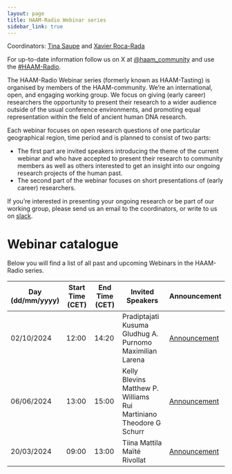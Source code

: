 ```yaml
---
layout: page
title: HAAM-Radio Webinar series
sidebar_link: true
---
```


Coordinators: [Tina Saupe](mailto:tina.saupe@ebc.uu.se) and [Xavier Roca-Rada](mailto:xavier.rocarada@adelaide.edu.au)

For up-to-date information follow us on X at [@haam_community](https://twitter.com/HAAM_community) and use the [#HAAM-Radio](https://twitter.com/hashtag/HAAM-Radio). 

The HAAM-Radio Webinar series (formerly known as HAAM-Tasting) is organised by members of the HAAM-community. We’re an international, open, and engaging working group. We focus on giving (early career) researchers the opportunity to present their research to a wider audience outside of the usual conference environments, and promoting equal representation within the field of ancient human DNA research.

Each webinar focuses on open research questions of one particular geographical region, time period and is planned to consist of two parts:
- The first part are invited speakers introducing the theme of the current webinar and who have accepted to present their research to community members as well as others interested to get an insight into our ongoing research projects of the human past.
- The second part of the webinar focuses on short presentations of (early career) researchers.

If you’re interested in presenting your ongoing research or be part of our working group, please send us an email to the coordinators, or write to us on [slack](https://join.slack.com/t/haam-community/shared_invite/zt-1xoeh4d42-ZzuAWVTyQpKoFmuezBTdMA). 

# Webinar catalogue

Below you will find a list of all past and upcoming Webinars in the HAAM-Radio series.

<table> <thead> <tr> <th style="width:20%;">Day (dd/mm/yyyy)</th> <th style="width:20%;">Start Time (CET)</th> <th style="width:20%;">End Time (CET)</th> <th style="width:40%;">Invited Speakers</th> <th style="width:10%;">Announcement</th> </tr> </thead> <tbody> <td>02/10/2024</td> <td>12:00</td> <td>14:20</td> <td> Pradiptajati Kusuma <br> Gludhug A. Purnomo <br> Maximilian Larena </td> <td> <a href="/events/2024/09/19/event/">Announcement</a> </td> <tr> <td>06/06/2024</td> <td>13:00</td> <td>15:00</td> <td> Kelly Blevins<br> Matthew P. Williams<br> Rui Martiniano<br> Theodore G Schurr </td> <td><a href="/events/2024/05/23/event/">Announcement</a></td> <tr> <td>20/03/2024</td> <td>09:00</td> <td>13:00</td> <td> Tiina Mattila<br> Maïté Rivollat </td> <td> <a href="/events/2024/03/01/event/">Announcement</a> </td> </tr> </tr> </tbody> </table>